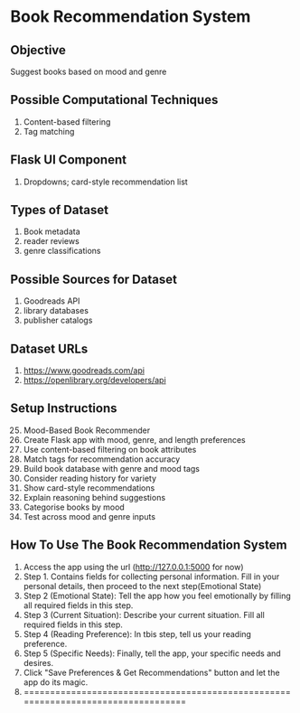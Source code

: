 # Book Recommendation System

## Objective
Suggest books based on mood and genre

## Possible Computational Techniques
1. Content-based filtering
2. Tag matching

## Flask UI Component
1. Dropdowns; card-style recommendation list

## Types of Dataset
1. Book metadata
2. reader reviews
3. genre classifications

## Possible Sources for Dataset
1. Goodreads API
2. library databases
3. publisher catalogs

## Dataset URLs
1. https://www.goodreads.com/api
2. https://openlibrary.org/developers/api

## Setup Instructions
25. Mood-Based Book Recommender
1. Create Flask app with mood, genre, and length preferences
2. Use content-based filtering on book attributes
3. Match tags for recommendation accuracy
4. Build book database with genre and mood tags
5. Consider reading history for variety
6. Show card-style recommendations
7. Explain reasoning behind suggestions
8. Categorise books by mood
9. Test across mood and genre inputs

## How To Use The Book Recommendation System
1. Access the app using the url (http://127.0.0.1:5000 for now)
2. Step 1. Contains fields for collecting personal information. Fill in your personal details, then proceed to the next step(Emotional State)
3. Step 2 (Emotional State): Tell the app how you feel emotionally by filling all required fields in this step.
4. Step 3 (Current Situation): Describe your current situation. Fill all required fields in this step.
5. Step 4 (Reading Preference): In tbis step, tell us your reading preference.
6. Step 5 (Specific Needs): Finally, tell the app, your specific needs and desires.
7. Click "Save Preferences & Get Recommendations" button and let the app do its magic.
8. ==================================================================================

